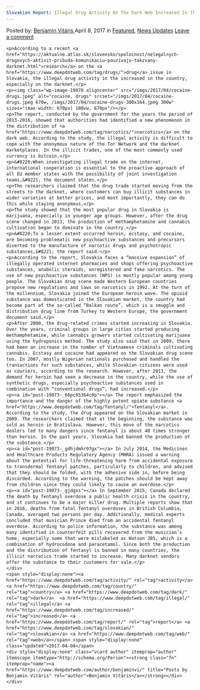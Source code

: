 ```yaml
---
Slovakian Report: Illegal Drug Activity On The Dark Web Increased In The Country
---
```

<article class="post-listing post-19073 post type-post status-publish format-standard has-post-thumbnail hentry  tag-activity tag-country tag-dark tag-illegal tag-increased tag-report tag-slovakian tag-web">
    <div class="post-inner">
        <span>Posted by: <a href="https://www.deepdotweb.com/author/benjaminvi/" title="">Benjamin Vitáris </a></span>
    <span>April 8, 2017</span>
    <span>in <a href="https://www.deepdotweb.com/category/deepdot-news/" rel="category tag">Featured</a>, <a href="https://www.deepdotweb.com/category/news-updates/" rel="category tag">News Updates</a></span>
    <span><a href="https://www.deepdotweb.com/2017/04/08/slovakian-report-illegal-drug-activity-dark-web-increased-country/#respond">Leave a comment</a></span>
    </p>
    <div class="clear"></div>
    
    <p>According to a recent <a href="https://aktualne.atlas.sk/slovensko/spolocnost/nelegalnych-drogovych-aktivit-pribuda-komunikaciu-pouzivaju-takzvany-darknet.html">research</a> on the <a href="https://www.deepdotweb.com/tag/drugs/">drug</a> issue in Slovakia, the illegal drug activity in the increased in the country, especially on the darknet.</p>
    <p><img class="wp-image-19078 aligncenter" src="/imgs/2017/04/cocaine-drugs.jpeg" alt="cocaine, drugs" srcset="/imgs/2017/04/cocaine-drugs.jpeg 670w, /imgs/2017/04/cocaine-drugs-300x164.jpeg 300w" sizes="(max-width: 670px) 100vw, 670px"/></p>
    <p>The report, conducted by the government for the years the period of 2013-2016, showed that authorities had identified a new phenomenon in the distribution of <a href="https://www.deepdotweb.com/tag/narcotics/">narcotics</a> on the dark web. According to the study, the illegal activity is difficult to cope with the anonymous nature of the Tor Network and the darknet marketplaces. In the illicit trades, one of the most commonly used currency is bitcoin.</p>
    <p>&#8220;When investigating illegal trade on the internet, international cooperation is essential to the proactive approach of all EU member states with the possibility of joint investigation teams,&#8221; the document states.</p>
    <p>The researchers claimed that the drug trade started moving from the streets to the darknet, where customers can buy illicit substances in wider varieties at better prices, and most importantly, they can do this while staying anonymous.</p>
    <p>The study showed that the most popular drug in Slovakia is marijuana, especially in younger age groups. However, after the drug scene changed in 2013, the production of methamphetamine and cannabis cultivation began to dominate in the country.</p>
    <p>&#8220;To a lesser extent occurred heroin, ecstasy, and cocaine, are becoming problematic new psychoactive substances and precursors diverted to the manufacture of narcotic drugs and psychotropic substances,&#8221; the report said.</p>
    <p>According to the report, Slovakia faces a “massive expansion” of illegally operated internet pharmacies and shops offering psychoactive substances, anabolic steroids, unregistered and fake narcotics. The use of new psychoactive substances (NPS) is mostly popular among young people. The Slovakian drug scene made Western European countries propose new regulations and laws on narcotics in 1992. At the turn of the millennium, Slovakia joined the European heroin wave. The opioid substance was domesticated in the Slovakian market, the country had become part of the so-called “Balkan route”, which is a smuggle and distribution drug line from Turkey to Western Europe, the government document said.</p>
    <p>After 2000, the drug-related crimes started increasing in Slovakia. Over the years, criminal groups in large cities started producing methamphetamine, while cannabis growers started cultivating marijuana using the hydroponics method. The study also said that in 2009, there had been an increase in the number of Vietnamese criminals cultivating cannabis. Ecstasy and cocaine had appeared on the Slovakian drug scene too. In 2007, mostly Nigerian nationals purchased and handled the transactions for such substances, while Slovakian citizens were used as couriers, according to the research. However, after 2013, the demand for heroin had seen a decrease in the country, while the use of synthetic drugs, especially psychoactive substances used in combination with “conventional drugs”, had increased.</p>
    <p><a id="post-19073-_66pc65364c0p"></a> The report emphasized the importance and the danger of the highly potent opiate substance <a href="https://www.deepdotweb.com/tag/fentanyl/">fentanyl</a>. According to the study, the drug appeared on the Slovakian market in 2009. The researchers claimed that at the beginning, the substance was sold as heroin in Bratislava. However, this move of the narcotics dealers led to many dangers since fentanyl is about 40 times stronger than heroin. In the past years, Slovakia had banned the production of the substance.</p>
    <p><a id="post-19073-_gdhjdmhr97gx"></a> In July 2014, the Medicines and Healthcare Products Regulatory Agency (MHRA) issued a warning about the potential for life-threatening harm from accidental exposure to transdermal fentanyl patches, particularly to children, and advised that they should be folded, with the adhesive side in, before being discarded. According to the warning, the patches should be kept away from children since they could likely to cause an overdose.</p>
    <p><a id="post-19073-_gjdgxs"></a> In September 2015, Canada declared the death by fentanyl overdose a public health crisis in the country, and it continues to be a major killer drug. Multiple reports show that in 2016, deaths from fatal fentanyl overdoses in British Columbia, Canada, averaged two persons per day. Additionally, medical experts concluded that musician Prince died from an accidental fentanyl overdose. According to police information, the substance was among many identified in counterfeit pills recovered from the musician’s home, especially some that were mislabeled as Watson 385, which is a combination of hydrocodone and paracetamol. Since both the production and the distribution of fentanyl is banned in many countries, the illicit narcotics trade started to increase. Many darknet vendors offer the substance to their customers for sale.</p>
    </div>
    <span style="display:none"><a href="https://www.deepdotweb.com/tag/activity/" rel="tag">activity</a> <a href="https://www.deepdotweb.com/tag/country/" rel="tag">country</a> <a href="https://www.deepdotweb.com/tag/dark/" rel="tag">dark</a>  <a href="https://www.deepdotweb.com/tag/illegal/" rel="tag">illegal</a> <a href="https://www.deepdotweb.com/tag/increased/" rel="tag">increased</a> <a href="https://www.deepdotweb.com/tag/report/" rel="tag">report</a> <a href="https://www.deepdotweb.com/tag/slovakian/" rel="tag">slovakian</a> <a href="https://www.deepdotweb.com/tag/web/" rel="tag">web</a></span> <span style="display:none" class="updated">2017-04-08</span>
    <div style="display:none" class="vcard author" itemprop="author" itemscope itemtype="http://schema.org/Person"><strong class="fn" itemprop="name"><a href="https://www.deepdotweb.com/author/benjaminvi/" title="Posts by Benjamin Vitáris" rel="author">Benjamin Vitáris</a></strong></div>
    </div>
</article>

